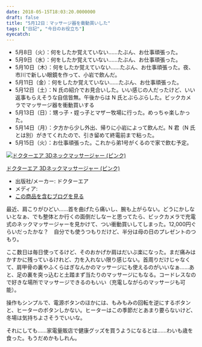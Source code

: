 ```yaml
---
date: 2018-05-15T18:03:20.0000000
draft: false
title: "5月12日：マッサージ器を衝動買いした"
tags: ["日記", "今日のお役立ち"]
eyecatch: 
---
```


<ul>
<li>5月8日（火）：何をしたか覚えていない……たぶん、お仕事頑張った。</li>
<li>5月9日（水）：何をしたか覚えていない……たぶん、お仕事頑張った。</li>
<li>5月10日（木）：何をしたか覚えていない……たぶん、お仕事頑張った。夜、市川で新しい眼鏡を作って、小岩で飲んだ。</li>
<li>5月11日（金）：何をしたか覚えていない……たぶん、お仕事頑張った。</li>
<li>5月12日（土）：N 氏の紹介でお見合いした。いい感じの人だったけど、いい返事もらえそうな自信皆無。午後からは N 氏とぶらぶらした。ビックカメラでマッサージ器を衝動買いする</li>
<li>5月13日（日）：甥っ子・姪っ子とマザー牧場に行った。めっちゃ楽しかった。</li>
<li>5月14日（月）：夕方から少し外出、帰りに小岩によって飲んだ。N 君（N 氏とは別）がきてくれたので、引き留めて終電前まで粘った。</li>
<li>5月15日（火）：お仕事頑張った。これから弟1号がくるので家で飲む予定。</li>
</ul><p><div class="hatena-asin-detail"><a href="http://www.amazon.co.jp/exec/obidos/ASIN/B01MG655IQ/bestylesnet-22/"><img src="https://images-fe.ssl-images-amazon.com/images/I/5112l1r9ztL._SL160_.jpg" class="hatena-asin-detail-image" alt="ドクターエア 3Dネックマッサージャー (ピンク)" title="ドクターエア 3Dネックマッサージャー (ピンク)"></a><div class="hatena-asin-detail-info"><p class="hatena-asin-detail-title"><a href="http://www.amazon.co.jp/exec/obidos/ASIN/B01MG655IQ/bestylesnet-22/">ドクターエア 3Dネックマッサージャー (ピンク)</a></p><ul><li><span class="hatena-asin-detail-label">出版社/メーカー:</span> ドクターエア</li><li><span class="hatena-asin-detail-label">メディア:</span> </li><li><a href="http://d.hatena.ne.jp/asin/B01MG655IQ/bestylesnet-22" target="_blank">この商品を含むブログを見る</a></li></ul></div><div class="hatena-asin-detail-foot"></div></div></p><p>最近、肩こりがひどい……首を曲げたら痛いし、腕も上がらない。どうにかしないとなぁ、でも整体とか行くの面倒だしなーと思ってたら、ビックカメラで充電式のネックマッサージャーを見かけて、つい衝動買いしてしまった。12,000円ぐらいだったかな？　自分でも使うつもりだけど、半分は母の日のプレゼントのつもり。</p><p>ここ数日は毎日使ってるけど、そのおかげか肩はだいぶ楽になった。まだ痛みはかすかに残っているけれど、力を入れない限り感じない。首周りだけじゃなくて、肩甲骨の裏やふくらはぎなんかのマッサージにも使えるのがいいなぁ……あと、足の裏を突っ込むと土踏まず当たりのマッサージにもなる。コードレスなので好きな場所でマッサージできるのもいい（充電しながらのマッサージも可能）。</p><p>操作もシンプルで、電源ボタンのほかには、もみもみの回転を逆にするボタンと、ヒーターのボタンしかない。ヒーターはこの季節だとあまり要らないけど、冬場は気持ちよさそうでいいな。</p><p>それにしても……家電量販店で健康グッズを買うようになるとは……わいも歳を食った。もうだめかもしれん。</p>

